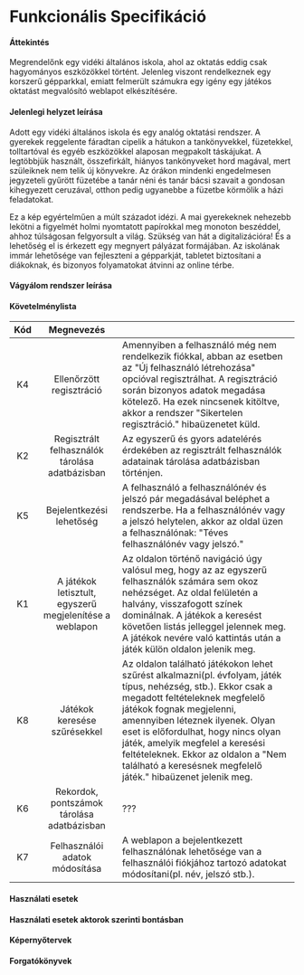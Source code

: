 # Funkcionális Specifikáció



#### Áttekintés

Megrendelőnk egy vidéki általános iskola, ahol az oktatás eddig csak hagyományos eszközökkel történt. Jelenleg viszont rendelkeznek egy korszerű gépparkkal, emiatt felmerült számukra egy igény egy játékos oktatást megvalósító weblapot elkészítésére.

#### Jelenlegi helyzet leírása

Adott egy vidéki általános iskola és egy analóg oktatási  rendszer. A gyerekek reggelente fáradtan cipelik a hátukon a  tankönyvekkel, füzetekkel, tolltartóval és egyéb eszközökkel alaposan  megpakolt táskájukat. A legtöbbjük használt, összefirkált, hiányos  tankönyveket hord magával, mert szüleiknek nem telik új könyvekre. Az  órákon mindenki engedelmesen jegyzeteli gyűrött füzetébe a tanár néni és tanár bácsi szavait a gondosan kihegyezett ceruzával, otthon pedig  ugyanebbe a füzetbe körmölik a házi feladatokat.

Ez a kép egyértelműen a múlt századot idézi. A mai  gyerekeknek nehezebb lekötni a figyelmét holmi nyomtatott papírokkal meg monoton beszéddel, ahhoz túlságosan felgyorsult a világ. Szükség van  hát a digitalizációra! És a lehetőség el is érkezett egy megnyert  pályázat formájában. Az iskolának immár lehetősége van fejleszteni a  gépparkját, tabletet biztosítani a diákoknak, és bizonyos folyamatokat  átvinni az online térbe.

#### Vágyálom rendszer leírása



#### Követelménylista

| Kód  |                       Megnevezés                        |                                                              |
| :--: | :-----------------------------------------------------: | ------------------------------------------------------------ |
|  K4  |                Ellenőrzött regisztráció                 | Amennyiben a felhasználó még nem rendelkezik fiókkal, abban az esetben  az "Új felhasználó létrehozása" opcióval regisztrálhat. A regisztráció során bizonyos adatok megadása kötelező. Ha ezek nincsenek kitöltve,  akkor a rendszer "Sikertelen regisztráció." hibaüzenetet küld. |
|  K2  |     Regisztrált felhasználók tárolása adatbázisban      | Az egyszerű és gyors adatelérés érdekében az regisztrált felhasználók adatainak tárolása adatbázisban történjen. |
|  K5  |                Bejelentkezési lehetőség                 | A felhasználó a felhasználónév és jelszó pár megadásával beléphet a  rendszerbe. Ha a felhasználónév vagy a jelszó helytelen, akkor az oldal üzen a felhasználónak: "Téves felhasználónév vagy jelszó." |
|  K1  | A játékok letisztult, egyszerű megjelenítése a weblapon | Az oldalon történő navigáció úgy valósul meg, hogy az az egyszerű felhasználók számára sem okoz nehézséget. Az oldal felületén a halvány, visszafogott színek dominálnak. A játékok a keresést követően listás jelleggel jelennek meg. A játékok nevére való kattintás után a játék külön oldalon jelenik meg. |
|  K8  |              Játékok keresése szűrésekkel               | Az oldalon található játékokon lehet szűrést alkalmazni(pl. évfolyam, játék típus, nehézség, stb.). Ekkor csak a megadott feltételeknek megfelelő játékok fognak megjelenni, amennyiben léteznek ilyenek. Olyan eset is előfordulhat, hogy nincs olyan játék, amelyik megfelel a keresési feltételeknek. Ekkor az oldalon a "Nem található a keresésnek megfelelő játék."  hibaüzenet jelenik meg. |
|  K6  |       Rekordok, pontszámok tárolása adatbázisban        | ???                                                          |
|  K7  |             Felhasználói adatok módosítása              | A weblapon a bejelentkezett felhasználónak lehetősége van a felhasználói fiókjához tartozó adatokat módosítani(pl. név, jelszó stb.). |

#### Használati esetek



#### Használati esetek aktorok szerinti bontásban



#### Képernyőtervek



#### Forgatókönyvek

